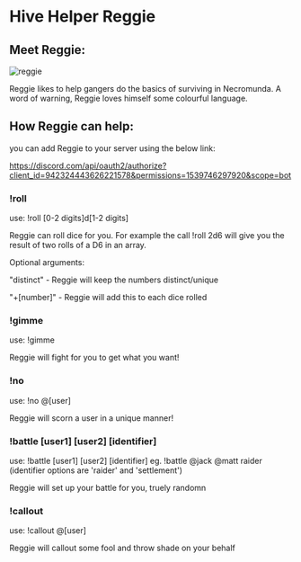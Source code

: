 # Hive Helper Reggie

## Meet Reggie:

![reggie](https://i.pinimg.com/originals/73/d3/ff/73d3ff7f8973b1babe1dccfbb0f09f9b.jpg)

Reggie likes to help gangers do the basics of surviving in Necromunda. A word of warning, Reggie loves himself some colourful language.

## How Reggie can help:

you can add Reggie to your server using the below link:

https://discord.com/api/oauth2/authorize?client_id=942324443626221578&permissions=1539746297920&scope=bot

### !roll

use: !roll [0-2 digits]d[1-2 digits]
  
  Reggie can roll dice for you. For example the call !roll 2d6 will give you the result of two rolls of a D6 in an array. 

Optional arguments: 
  
  "distinct" - Reggie will keep the numbers distinct/unique
  
  "+[number]" - Reggie will add this to each dice rolled
 
### !gimme

use: !gimme

  Reggie will fight for you to get what you want!
  
### !no
  
use: !no @[user]

  Reggie will scorn a user in a unique manner!

### !battle [user1] [user2] [identifier]
  
use: !battle [user1] [user2] [identifier] eg. !battle @jack @matt raider (identifier options are 'raider' and 'settlement')

  Reggie will set up your battle for you, truely randomn
 
### !callout
  
use: !callout @[user]

  Reggie will callout some fool and throw shade on your behalf
